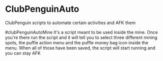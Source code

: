 # ClubPenguinAuto
ClubPenguin scripts to automate certain activities and AFK them

#clubPenguinAutoMine
It's a script meant to be used inside the mine. Once you're there run the
script and it will tell you to select three different mining spots, the
puffle action menu and the puffle money bag icon inside the menu. When
all of those have been saved, the script will start running and you can
stay AFK
